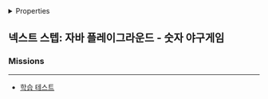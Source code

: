 <details>

<summary>Properties</summary>

:pencil:2024.06.16

</details>

## 넥스트 스텝: 자바 플레이그라운드 - 숫자 야구게임


### Missions
---

- [학습 테스트](/java/nextstep:java-playground/mssion1_section1.md)
    
